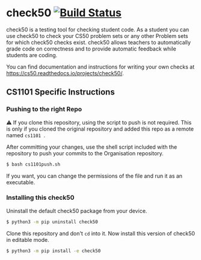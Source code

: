 # check50 [![Build Status](https://www.travis-ci.org/cs50/check50.svg?branch=develop)](https://www.travis-ci.org/cs50/check50)

check50 is a testing tool for checking student code. As a student you can use check50 to check your CS50 problem sets or any other Problem sets for which check50 checks exist. check50 allows teachers to automatically grade code on correctness and to provide automatic feedback while students are coding.

You can find documentation and instructions for writing your own checks at https://cs50.readthedocs.io/projects/check50/.

## CS1101 Specific Instructions

### Pushing to the right Repo

⚠ If you clone this repository, using the script to push is not required. This is only if you cloned the original repository and added this repo as a remote named `cs1101 `.

After committing your changes, use the shell script included with the repository to push your commits to the Organisation repository.
```sh
$ bash cs1101push.sh
```
If you want, you can change the permissions of the file and run it as an executable.

### Installing this check50

Uninstall the default check50 package from your device.
```sh
$ python3 -m pip uninstall check50
```

Clone this repository and don't `cd` into it. Now install this version of check50 in editable mode.
```sh
$ python3 -m pip install -e check50
```